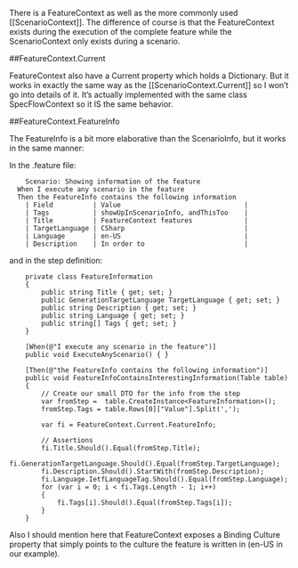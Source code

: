 There is a FeatureContext as well as the more commonly used [[ScenarioContext]]. The difference of course is that the FeatureContext exists during the execution of the complete feature while the ScenarioContext only exists during a scenario.

##FeatureContext.Current

FeatureContext also have a Current property which holds a Dictionary. But it works in exactly the same way as the [[ScenarioContext.Current]] so I won’t go into details of it. It’s actually implemented with the same class SpecFlowContext so it IS the same behavior.


##FeatureContext.FeatureInfo

The FeatureInfo is a bit more elaborative than the ScenarioInfo, but it works in the same manner:

In the .feature file:

        Scenario: Showing information of the feature
	  When I execute any scenario in the feature
	  Then the FeatureInfo contains the following information
		| Field          | Value                               |
		| Tags           | showUpInScenarioInfo, andThisToo    |
		| Title          | FeatureContext features             |
		| TargetLanguage | CSharp                              |
		| Language       | en-US                               |
		| Description    | In order to                         |

and in the step definition:

        private class FeatureInformation
        {
            public string Title { get; set; }
            public GenerationTargetLanguage TargetLanguage { get; set; }
            public string Description { get; set; }
            public string Language { get; set; }
            public string[] Tags { get; set; }
        }

        [When(@"I execute any scenario in the feature")]
        public void ExecuteAnyScenario() { }

        [Then(@"the FeatureInfo contains the following information")]
        public void FeatureInfoContainsInterestingInformation(Table table)
        {
            // Create our small DTO for the info from the step
            var fromStep =  table.CreateInstance<FeatureInformation>();
            fromStep.Tags = table.Rows[0]["Value"].Split(',');

            var fi = FeatureContext.Current.FeatureInfo;
            
            // Assertions
            fi.Title.Should().Equal(fromStep.Title);
            fi.GenerationTargetLanguage.Should().Equal(fromStep.TargetLanguage);
            fi.Description.Should().StartWith(fromStep.Description);
            fi.Language.IetfLanguageTag.Should().Equal(fromStep.Language);
            for (var i = 0; i < fi.Tags.Length - 1; i++)
            {
                fi.Tags[i].Should().Equal(fromStep.Tags[i]);
            }
        }


Also I should mention here that FeatureContext exposes a Binding Culture property that simply points to the culture the feature is written in (en-US in our example).